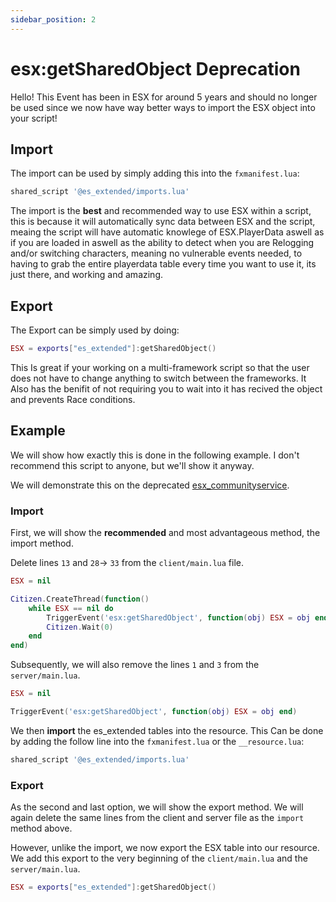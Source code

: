 ```yaml
---
sidebar_position: 2
---
```


# esx:getSharedObject Deprecation

Hello! This Event has been in ESX for around 5 years and should no longer be used since we now have way better ways to import the ESX object into your script!

## Import

The import can be used by simply adding this into the `fxmanifest.lua`:

```lua
shared_script '@es_extended/imports.lua'
```

The import is the **best** and recommended way to use ESX within a script, this is because it will automatically sync data between ESX and the script,
meaing the script will have automatic knowlege of ESX.PlayerData aswell as if you are loaded in aswell as the ability to detect when you are Relogging and/or switching characters, meaning no vulnerable events needed, to having to grab the entire playerdata table every time you want to use it, its just there, and working and amazing.

## Export

The Export can be simply used by doing:

```lua
ESX = exports["es_extended"]:getSharedObject()
```

This Is great if your working on a multi-framework script so that the user does not have to change anything to switch between the frameworks.
It Also has the benifit of not requiring you to wait into it has recived the object and prevents Race conditions.

## Example

We will show how exactly this is done in the following example. I don't recommend this script to anyone, but we'll show it anyway.

We will demonstrate this on the deprecated [esx_communityservice](https://github.com/apoiat/ESX_CommunityService).

### Import

First, we will show the **recommended** and most advantageous method, the import method.

Delete lines `13` and `28`-> `33` from the `client/main.lua` file.

```lua
ESX = nil

Citizen.CreateThread(function()
	while ESX == nil do
		TriggerEvent('esx:getSharedObject', function(obj) ESX = obj end)
		Citizen.Wait(0)
	end
end)
```

Subsequently, we will also remove the lines `1` and `3` from the `server/main.lua`.

```lua
ESX = nil

TriggerEvent('esx:getSharedObject', function(obj) ESX = obj end)
```

We then **import** the es_extended tables into the resource.
This Can be done by adding the follow line into the `fxmanifest.lua` or the `__resource.lua`:

```lua
shared_script '@es_extended/imports.lua'
```

### Export

As the second and last option, we will show the export method. We will again delete the same lines from the client and server file as the `import` method above.

However, unlike the import, we now export the ESX table into our resource.
We add this export to the very beginning of the `client/main.lua` and the `server/main.lua`.

```lua
ESX = exports["es_extended"]:getSharedObject()
```